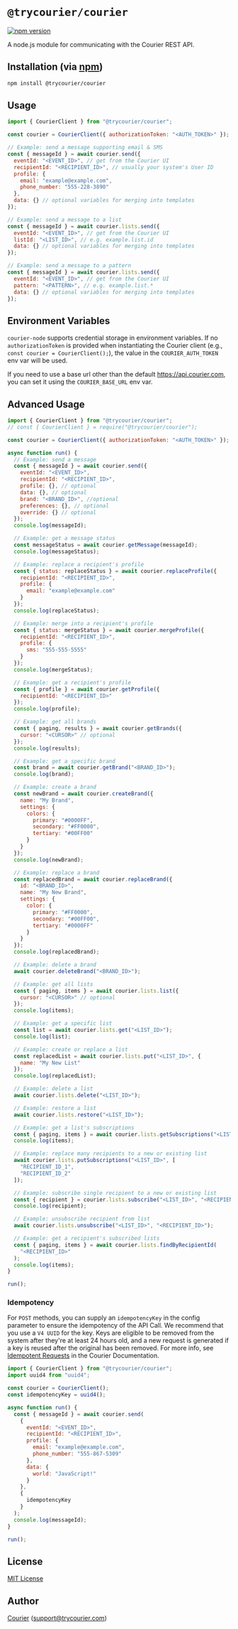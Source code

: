 # `@trycourier/courier`

[![npm version](https://badge.fury.io/js/%40trycourier%2Fcourier.svg)](https://badge.fury.io/js/%40trycourier%2Fcourier)

A node.js module for communicating with the Courier REST API.

## Installation (via [npm](https://www.npmjs.com/package/@trycourier/courier))

```bash
npm install @trycourier/courier
```

## Usage

```javascript
import { CourierClient } from "@trycourier/courier";

const courier = CourierClient({ authorizationToken: "<AUTH_TOKEN>" }); // get from the Courier UI

// Example: send a message supporting email & SMS
const { messageId } = await courier.send({
  eventId: "<EVENT_ID>", // get from the Courier UI
  recipientId: "<RECIPIENT_ID>", // usually your system's User ID
  profile: {
    email: "example@example.com",
    phone_number: "555-228-3890"
  },
  data: {} // optional variables for merging into templates
});

// Example: send a message to a list
const { messageId } = await courier.lists.send({
  eventId: "<EVENT_ID>", // get from the Courier UI
  listId: "<LIST_ID>", // e.g. example.list.id
  data: {} // optional variables for merging into templates
});

// Example: send a message to a pattern
const { messageId } = await courier.lists.send({
  eventId: "<EVENT_ID>", // get from the Courier UI
  pattern: "<PATTERN>", // e.g. example.list.*
  data: {} // optional variables for merging into templates
});
```

## Environment Variables

`courier-node` supports credential storage in environment variables. If no `authorizationToken` is provided when instantiating the Courier client (e.g., `const courier = CourierClient();`), the value in the `COURIER_AUTH_TOKEN` env var will be used.

If you need to use a base url other than the default https://api.courier.com, you can set it using the `COURIER_BASE_URL` env var.

## Advanced Usage

```javascript
import { CourierClient } from "@trycourier/courier";
// const { CourierClient } = require("@trycourier/courier");

const courier = CourierClient({ authorizationToken: "<AUTH_TOKEN>" });

async function run() {
  // Example: send a message
  const { messageId } = await courier.send({
    eventId: "<EVENT_ID>",
    recipientId: "<RECIPIENT_ID>",
    profile: {}, // optional
    data: {}, // optional
    brand: "<BRAND_ID>", //optional
    preferences: {}, // optional
    override: {} // optional
  });
  console.log(messageId);

  // Example: get a message status
  const messageStatus = await courier.getMessage(messageId);
  console.log(messageStatus);

  // Example: replace a recipient's profile
  const { status: replaceStatus } = await courier.replaceProfile({
    recipientId: "<RECIPIENT_ID>",
    profile: {
      email: "example@example.com"
    }
  });
  console.log(replaceStatus);

  // Example: merge into a recipient's profile
  const { status: mergeStatus } = await courier.mergeProfile({
    recipientId: "<RECIPIENT_ID>",
    profile: {
      sms: "555-555-5555"
    }
  });
  console.log(mergeStatus);

  // Example: get a recipient's profile
  const { profile } = await courier.getProfile({
    recipientId: "<RECIPIENT_ID>"
  });
  console.log(profile);

  // Example: get all brands
  const { paging, results } = await courier.getBrands({
    cursor: "<CURSOR>" // optional
  });
  console.log(results);

  // Example: get a specific brand
  const brand = await courier.getBrand("<BRAND_ID>");
  console.log(brand);

  // Example: create a brand
  const newBrand = await courier.createBrand({
    name: "My Brand",
    settings: {
      colors: {
        primary: "#0000FF",
        secondary: "#FF0000",
        tertiary: "#00FF00"
      }
    }
  });
  console.log(newBrand);

  // Example: replace a brand
  const replacedBrand = await courier.replaceBrand({
    id: "<BRAND_ID>",
    name: "My New Brand",
    settings: {
      color: {
        primary: "#FF0000",
        secondary: "#00FF00",
        tertiary: "#0000FF"
      }
    }
  });
  console.log(replacedBrand);

  // Example: delete a brand
  await courier.deleteBrand("<BRAND_ID>");

  // Example: get all lists
  const { paging, items } = await courier.lists.list({
    cursor: "<CURSOR>" // optional
  });
  console.log(items);

  // Example: get a specific list
  const list = await courier.lists.get("<LIST_ID>");
  console.log(list);

  // Example: create or replace a list
  const replacedList = await courier.lists.put("<LIST_ID>", {
    name: "My New List"
  });
  console.log(replacedList);

  // Example: delete a list
  await courier.lists.delete("<LIST_ID>");

  // Example: restore a list
  await courier.lists.restore("<LIST_ID>");

  // Example: get a list's subscriptions
  const { paging, items } = await courier.lists.getSubscriptions("<LIST_ID>");
  console.log(items);

  // Example: replace many recipients to a new or existing list
  await courier.lists.putSubscriptions("<LIST_ID>", [
    "RECIPIENT_ID_1",
    "RECIPIENT_ID_2"
  ]);

  // Example: subscribe single recipient to a new or existing list
  const { recipient } = courier.lists.subscribe("<LIST_ID>", "<RECIPIENT_ID>");
  console.log(recipient);

  // Example: unsubscribe recipient from list
  await courier.lists.unsubscribe("<LIST_ID>", "<RECIPIENT_ID>");

  // Example: get a recipient's subscribed lists
  const { paging, items } = await courier.lists.findByRecipientId(
    "<RECIPIENT_ID>"
  );
  console.log(items);
}

run();
```

### Idempotency

For `POST` methods, you can supply an `idempotencyKey` in the config parameter to ensure the idempotency of the API Call. We recommend that you use a `V4 UUID` for the key. Keys are eligible to be removed from the system after they're at least 24 hours old, and a new request is generated if a key is reused after the original has been removed. For more info, see [Idempotent Requests](https://docs.courier.com/reference/idempotent-requests) in the Courier Documentation.

```javascript
import { CourierClient } from "@trycourier/courier";
import uuid4 from "uuid4";

const courier = CourierClient();
const idempotencyKey = uuid4();

async function run() {
  const { messageId } = await courier.send(
    {
      eventId: "<EVENT_ID>",
      recipientId: "<RECIPIENT_ID>",
      profile: {
        email: "example@example.com",
        phone_number: "555-867-5309"
      },
      data: {
        world: "JavaScript!"
      }
    },
    {
      idempotencyKey
    }
  );
  console.log(messageId);
}

run();
```

## License

[MIT License](http://www.opensource.org/licenses/mit-license.php)

## Author

[Courier](https://github.com/trycourier) ([support@trycourier.com](mailto:support@trycourier.com))
